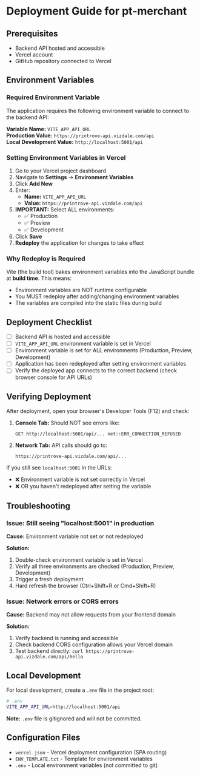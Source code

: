 # Deployment Guide for pt-merchant

## Prerequisites

- Backend API hosted and accessible
- Vercel account
- GitHub repository connected to Vercel

## Environment Variables

### Required Environment Variable

The application requires the following environment variable to connect to the backend API:

**Variable Name:** `VITE_APP_API_URL`  
**Production Value:** `https://printrove-api.vizdale.com/api`  
**Local Development Value:** `http://localhost:5001/api`

### Setting Environment Variables in Vercel

1. Go to your Vercel project dashboard
2. Navigate to **Settings** → **Environment Variables**
3. Click **Add New**
4. Enter:
   - **Name:** `VITE_APP_API_URL`
   - **Value:** `https://printrove-api.vizdale.com/api`
5. **IMPORTANT:** Select ALL environments:
   - ✅ Production
   - ✅ Preview
   - ✅ Development
6. Click **Save**
7. **Redeploy** the application for changes to take effect

### Why Redeploy is Required

Vite (the build tool) bakes environment variables into the JavaScript bundle at **build time**. This means:
- Environment variables are NOT runtime configurable
- You MUST redeploy after adding/changing environment variables
- The variables are compiled into the static files during build

## Deployment Checklist

- [ ] Backend API is hosted and accessible
- [ ] `VITE_APP_API_URL` environment variable is set in Vercel
- [ ] Environment variable is set for ALL environments (Production, Preview, Development)
- [ ] Application has been redeployed after setting environment variables
- [ ] Verify the deployed app connects to the correct backend (check browser console for API URLs)

## Verifying Deployment

After deployment, open your browser's Developer Tools (F12) and check:

1. **Console Tab:** Should NOT see errors like:
   ```
   GET http://localhost:5001/api/... net::ERR_CONNECTION_REFUSED
   ```

2. **Network Tab:** API calls should go to:
   ```
   https://printrove-api.vizdale.com/api/...
   ```

If you still see `localhost:5001` in the URLs:
- ❌ Environment variable is not set correctly in Vercel
- ❌ OR you haven't redeployed after setting the variable

## Troubleshooting

### Issue: Still seeing "localhost:5001" in production

**Cause:** Environment variable not set or not redeployed

**Solution:**
1. Double-check environment variable is set in Vercel
2. Verify all three environments are checked (Production, Preview, Development)
3. Trigger a fresh deployment
4. Hard refresh the browser (Ctrl+Shift+R or Cmd+Shift+R)

### Issue: Network errors or CORS errors

**Cause:** Backend may not allow requests from your frontend domain

**Solution:**
1. Verify backend is running and accessible
2. Check backend CORS configuration allows your Vercel domain
3. Test backend directly: `curl https://printrove-api.vizdale.com/api/hello`

## Local Development

For local development, create a `.env` file in the project root:

```bash
# .env
VITE_APP_API_URL=http://localhost:5001/api
```

**Note:** `.env` file is gitignored and will not be committed.

## Configuration Files

- `vercel.json` - Vercel deployment configuration (SPA routing)
- `ENV_TEMPLATE.txt` - Template for environment variables
- `.env` - Local environment variables (not committed to git)

